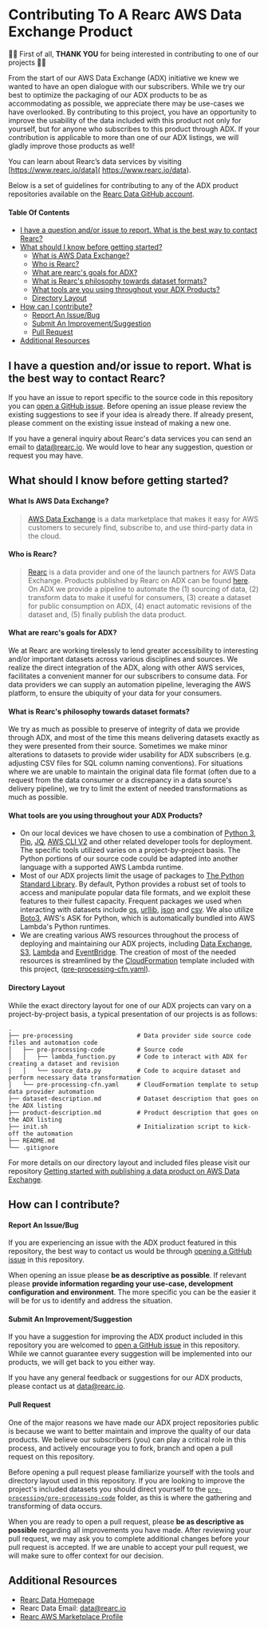 # Contributing To A Rearc AWS Data Exchange Product

🎉🥳 First of all, **THANK YOU** for being interested in contributing to one of our projects 🎉🥳

From the start of our AWS Data Exchange (ADX) initiative we knew we wanted to have an open dialogue with our subscribers. While we try our best to optimize the packaging of our ADX products to be as accommodating as possible, we appreciate there may be use-cases we have overlooked. By contributing to this project, you have an opportunity to improve the usability of the data included with this product not only for yourself, but for anyone who subscribes to this product through ADX. If your contribution is applicable to more than one of our ADX listings, we will gladly improve those products as well!

You can learn about Rearc’s data services by visiting [https://www.rearc.io/data]( https://www.rearc.io/data).

Below is a set of guidelines for contributing to any of the ADX product repositories available on the [Rearc Data GitHub account](https://github.com/rearc-data).

#### Table Of Contents
- [I have a question and/or issue to report. What is the best way to contact Rearc?](#i-have-a-question-andor-issue-to-report-what-is-the-best-way-to-contact-rearc)
- [What should I know before getting started?](#what-should-i-know-before-getting-started)
  * [What is AWS Data Exchange?](#what-is-aws-data-exchange)
  * [Who is Rearc?](#who-is-rearc)
  * [What are rearc's goals for ADX?](#what-are-rearcs-goals-for-adx)
  * [What is Rearc's philosophy towards dataset formats?](#what-is-rearcs-philosophy-towards-dataset-formats)
  * [What tools are you using throughout your ADX Products?](#what-tools-are-you-using-throughout-your-adx-products)
  * [Directory Layout](#directory-layout)
- [How can I contribute?](#how-can-i-contribute)
  * [Report An Issue/Bug](#report-an-issuebug)
  * [Submit An Improvement/Suggestion](#submit-an-improvementsuggestion)
  * [Pull Request](#pull-request)
- [Additional Resources](#additional-resources)

## I have a question and/or issue to report. What is the best way to contact Rearc?
If you have an issue to report specific to the source code in this repository you can [open a GitHub issue](https://github.com/rearc-data/publish-a-data-product-on-aws-data-exchange/issues). Before opening an issue please review the existing suggestions to see if your idea is already there. If already present, please comment on the existing issue instead of making a new one.

If you have a general inquiry about Rearc's data services you can send an email to data@rearc.io. We would love to hear any suggestion, question or request you may have. 

## What should I know before getting started?

#### What Is AWS Data Exchange?
> [AWS Data Exchange](https://aws.amazon.com/data-exchange/) is a data marketplace that makes it easy for AWS customers to securely find, subscribe to, and use third-party data in the cloud.

#### Who is Rearc?
> [Rearc](https://www.rearc.io) is a data provider and one of the launch partners for AWS Data Exchange. Products published by Rearc on ADX can be found [here](https://aws.amazon.com/marketplace/seller-profile?id=a8a86da2-b2d1-4fae-992d-03494e90590b). On ADX we provide a pipeline to automate the (1) sourcing of data, (2) transform data to make it useful for consumers, (3) create a dataset for public consumption on ADX, (4) enact automatic revisions of the dataset and, (5) finally publish the data product.

#### What are rearc's goals for ADX?
We at Rearc are working tirelessly to lend greater accessibility to interesting and/or important datasets across various disciplines and sources. We realize the direct integration of the ADX, along with other AWS services, facilitates a convenient manner for our subscribers to consume data. For data providers we can supply an automation pipeline, leveraging the AWS platform, to ensure the ubiquity of your data for your consumers.

#### What is Rearc's philosophy towards dataset formats?
We try as much as possible to preserve of integrity of data we provide through ADX, and most of the time this means delivering datasets exactly as they were presented from their source. Sometimes we make minor alterations to datasets to provide wider usability for ADX subscribers (e.g. adjusting CSV files for SQL column naming conventions). For situations where we are unable to maintain the original data file format (often due to a request from the data consumer or a discrepancy in a data source's delivery pipeline), we try to limit the extent of needed transformations as much as possible.

#### What tools are you using throughout your ADX Products?
- On our local devices we have chosen to use a combination of [Python 3](https://www.python.org), [Pip](https://pypi.org/project/pip/), [JQ](https://stedolan.github.io/jq/), [AWS CLI V2](https://aws.amazon.com/cli/) and other related developer tools for deployment. The specific tools utilized varies on a project-by-project basis. The Python portions of our source code could be adapted into another language with a supported AWS Lambda runtime.
- Most of our ADX projects limit the usage of packages to [The Python Standard Library](https://docs.python.org/3.7/library/index.html). By default, Python provides a robust set of tools to access and manipulate popular data file formats, and we exploit these features to their fullest capacity. Frequent packages we used when interacting with datasets include [os](https://docs.python.org/3.7/library/os.html), [urllib](https://docs.python.org/3.7/library/urllib.html), [json](https://docs.python.org/3.7/library/json.html) and [csv](https://docs.python.org/3.7/library/csv.html). We also utilize [Boto3](https://boto3.amazonaws.com/v1/documentation/api/latest/index.html), AWS's ASK for Python, which is automatically bundled into AWS Lambda's Python runtimes.
- We are creating various AWS resources throughout the process of deploying and maintaining our ADX projects, including [Data Exchange](https://docs.aws.amazon.com/data-exchange/), [S3](https://docs.aws.amazon.com/s3/), [Lambda](https://docs.aws.amazon.com/lambda/) and [EventBridge](https://docs.aws.amazon.com/eventbridge/). The creation of most of the needed resources is streamlined by the [CloudFormation](https://docs.aws.amazon.com/cloudformation/) template included with this project, ([pre-processing-cfn.yaml](./pre-processing/pre-processing-cfn.yaml)).

#### Directory Layout
While the exact directory layout for one of our ADX projects can vary on a project-by-project basis, a typical presentation of our projects is as follows:
```
.
├── pre-processing                  # Data provider side source code files and automation code
│   ├── pre-processing-code         # Source code
│   │   ├── lambda_function.py      # Code to interact with ADX for creating a dataset and revision
│   │   └── source_data.py          # Code to acquire dataset and perform necessary data transformation
│   └── pre-processing-cfn.yaml     # CloudFormation template to setup data provider automation
├── dataset-description.md          # Dataset description that goes on the ADX listing
├── product-description.md          # Product description that goes on the ADX listing
├── init.sh                         # Initialization script to kick-off the automation
├── README.md
└── .gitignore
```
For more details on our directory layout and included files please visit our repository [Getting started with publishing a data product on AWS Data Exchange](https://github.com/rearc-data/publish-a-data-product-on-aws-data-exchange).

## How can I contribute?

#### Report An Issue/Bug
If you are experiencing an issue with the ADX product featured in this repository, the best way to contact us would be through [opening a GitHub issue](https://github.com/rearc-data/publish-a-data-product-on-aws-data-exchange/issues) in this repository.

When opening an issue please **be as descriptive as possible**. If relevant please **provide information regarding your use-case, development configuration and environment**. The more specific you can be the easier it will be for us to identify and address the situation.

#### Submit An Improvement/Suggestion
If you have a suggestion for improving the ADX product included in this repository you are welcomed to [open a GitHub issue](https://github.com/rearc-data/publish-a-data-product-on-aws-data-exchange/issues) in this repository. While we cannot guarantee every suggestion will be implemented into our products, we will get back to you either way.

If you have any general feedback or suggestions for our ADX products, please contact us at data@rearc.io.

#### Pull Request
One of the major reasons we have made our ADX project repositories public is because we want to better maintain and improve the quality of our data products. We believe our subscribers (you) can play a critical role in this process, and actively encourage you to fork, branch and open a pull request on this repository. 

Before opening a pull request please familiarize yourself with the tools and directory layout used in this repository. If you are looking to improve the project's included datasets you should direct yourself to the [`pre-processing/pre-processing-code`](./pre-processing/pre-processing-code) folder, as this is where the gathering and transforming of data occurs.

When you are ready to open a pull request, please **be as descriptive as possible** regarding all improvements you have made. After reviewing your pull request, we may ask you to complete additional changes before your pull request is accepted. If we are unable to accept your pull request, we will make sure to offer context for our decision.

## Additional Resources
- [Rearc Data Homepage](https://www.rearc.io/data)
- Rearc Data Email: data@rearc.io
- [Rearc AWS Marketplace Profile](https://aws.amazon.com/marketplace/seller-profile?id=a8a86da2-b2d1-4fae-992d-03494e90590b)
